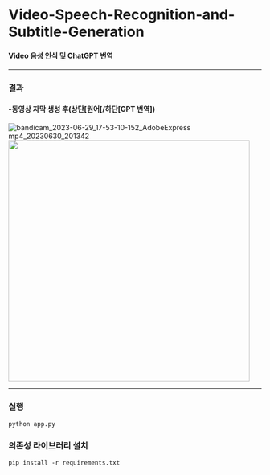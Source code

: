 # Video-Speech-Recognition-and-Subtitle-Generation
#### Video 음성 인식 및 ChatGPT 번역
<hr>

### 결과
#### -동영상 자막 생성 후(상단[원어[/하단[GPT 번역])
![bandicam_2023-06-29_17-53-10-152_AdobeExpress mp4_20230630_201342](https://github.com/chanheehi/Video-Speech-Recognition-and-Subtitle-Generation/assets/101696330/5afb3a35-b61f-4d3e-9be4-5b5de8799f86)
<img src="[[https://github.com/chanheehi/Video-Speech-Recognition-and-Subtitle-Generation/assets/101696330/b5b46d27-0aca-4968-b8b9-7bb1ecc424a5)https://github.com/chanheehi/Video-Speech-Recognition-and-Subtitle-Generation/assets/101696330/b5b46d27-0aca-4968-b8b9-7bb1ecc424a5](https://github.com/chanheehi/Video-Speech-Recognition-and-Subtitle-Generation/assets/101696330/b95b7b5d-5cec-4937-8268-389241c59971)https://github.com/chanheehi/Video-Speech-Recognition-and-Subtitle-Generation/assets/101696330/b95b7b5d-5cec-4937-8268-389241c59971](https://github.com/chanheehi/Video-Speech-Recognition-and-Subtitle-Generation/assets/101696330/5afb3a35-b61f-4d3e-9be4-5b5de8799f86)" width="480">
<hr>

### 실행
```
python app.py
```
### 의존성 라이브러리 설치
```
pip install -r requirements.txt
```
